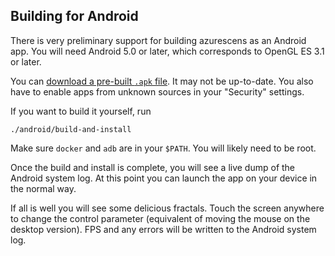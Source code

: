 ## Building for Android

There is very preliminary support for building azurescens as an Android app.
You will need Android 5.0 or later, which corresponds to OpenGL ES 3.1 or
later.

You can [download a pre-built `.apk` file][apk]. It may not be up-to-date. You
also have to enable apps from unknown sources in your "Security" settings.

If you want to build it yourself, run

    ./android/build-and-install

Make sure `docker` and `adb` are in your `$PATH`. You will likely need to be
root.

Once the build and install is complete, you will see a live dump of the Android
system log. At this point you can launch the app on your device in the normal
way.

If all is well you will see some delicious fractals. Touch the screen anywhere
to change the control parameter (equivalent of moving the mouse on the desktop
version). FPS and any errors will be written to the Android system log.

[apk]: https://kmcallister.github.io/azurescens/downloads/android/azurescens-debug-638bc9c.apk
[cargo-apk]: https://github.com/tomaka/android-rs-glue/tree/master/cargo-apk

